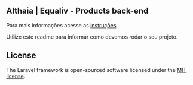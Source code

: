 ## Althaia | Equaliv - Products back-end

Para mais informações acesse as [instruções](./INSTRUCTIONS.md).

Utilize este readme para informar como devemos rodar o seu projeto.

## License

The Laravel framework is open-sourced software licensed under the [MIT license](https://opensource.org/licenses/MIT).
